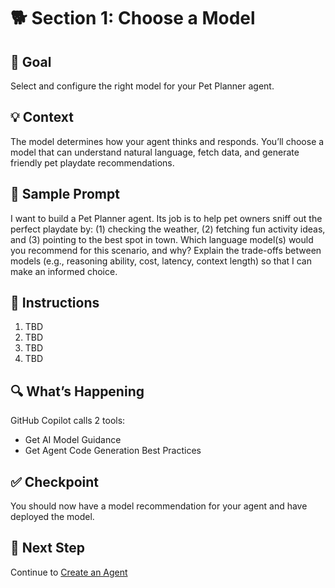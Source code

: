 # 🐕 Section 1: Choose a Model

## 🎯 Goal

Select and configure the right model for your Pet Planner agent.

## 💡 Context

The model determines how your agent thinks and responds. You’ll choose a model that can understand natural language, fetch data, and generate friendly pet playdate recommendations.

## 💬 Sample Prompt

I want to build a Pet Planner agent. Its job is to help pet owners sniff out the perfect playdate by: (1) checking the weather, (2) fetching fun activity ideas, and (3) pointing to the best spot in town. Which language model(s) would you recommend for this scenario, and why? Explain the trade-offs between models (e.g., reasoning ability, cost, latency, context length) so that I can make an informed choice.

## 🧩 Instructions

1. TBD
1. TBD
1. TBD
1. TBD

## 🔍 What’s Happening

GitHub Copilot calls 2 tools:

- Get AI Model Guidance
- Get Agent Code Generation Best Practices

## ✅ Checkpoint

You should now have a model recommendation for your agent and have deployed the model.

## 🐾 Next Step

Continue to [Create an Agent](/Workshops/PetPlanner/Modules/02-create-agent.md)